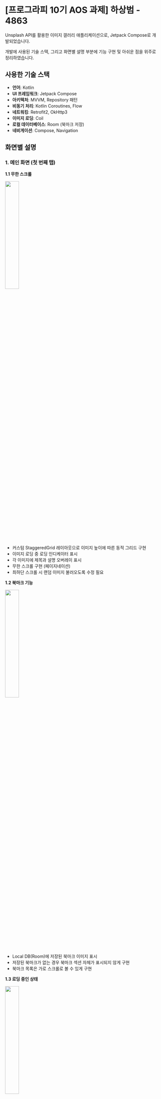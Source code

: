 # [프로그라피 10기 AOS 과제] 하상범 - 4863

Unsplash API를 활용한 이미지 갤러리 애플리케이션으로, Jetpack Compose로 개발되었습니다.

개발에 사용된 기술 스택, 그리고 화면별 설명 부분에 기능 구현 및 아쉬운 점을 위주로 정리하였습니다.

## 사용한 기술 스택
- **언어**: Kotlin
- **UI 프레임워크**: Jetpack Compose
- **아키텍처**: MVVM, Repository 패턴
- **비동기 처리**: Kotlin Coroutines, Flow
- **네트워킹**: Retrofit2, OkHttp3
- **이미지 로딩**: Coil
- **로컬 데이터베이스**: Room (북마크 저장)
- **네비게이션**: Compose, Navigation

## 화면별 설명

### 1. 메인 화면 (첫 번째 탭)

**1.1 무한 스크롤**

<img src="https://github.com/user-attachments/assets/230b6583-52e1-4559-8109-9241394591ee" width="30%"/>

   - 커스텀 StaggeredGrid 레이아웃으로 이미지 높이에 따른 동적 그리드 구현
   - 이미지 로딩 중 로딩 인디케이터 표시
   - 각 이미지에 제목과 설명 오버레이 표시
   - 무한 스크롤 구현 (페이지네이션)
   - 최하단 스크롤 시 랜덤 이미지 불러오도록 수정 필요

**1.2 북마크 기능**

<img src="https://github.com/user-attachments/assets/b29980a9-86f1-48d8-8505-c43e74902664" width="30%"/>

   - Local DB(Room)에 저장된 북마크 이미지 표시
   - 저장된 북마크가 없는 경우 북마크 섹션 자체가 표시되지 않게 구현
   - 북마크 목록은 가로 스크롤로 볼 수 있게 구현

**1.3 로딩 중인 상태** 

<img src="https://github.com/user-attachments/assets/a7d2fbcf-8eb1-41a5-8978-e47d9a5a5273" width="30%"/>

   - SkeletonView 방식 적용
   - 스크롤 시 하단에 로딩 인디케이터 표시
   - 로딩 애니메이션 요구사항에 맞게 구현 필요


### 2. 랜덤 포토 화면 (두 번째 탭)

**2.1 옵션 1 적용(미완성)** 

<img src="https://github.com/user-attachments/assets/3dc8098d-4afd-4679-866f-e55c82469e47" width="30%"/>
   
   - 사진 카드 좌우 스와이프 기능 구현 시도
   - 하단 버튼으로 북마크, 정보 확인, 건너뛰기 기능 구현 시도
   - 사진 카드 좌우 스와이프 기능 구현 시도
   - 메인 화면에서 불러온 사진들이 표현되는 문제 존재
   - 오른쪽으로 스와이프 시 북마크 저장 기능 개선 필요
   - 북마크 로직 연결성 분리 필요


### 3. 포토 디테일 화면

**3.1 이미지 상세 정보**

<img src="https://github.com/user-attachments/assets/2f0e5af1-d62a-4a00-ad35-d5cf6eccb4da" width="30%"/>

   - 다이얼로그 형태의 전체화면 상세보기 구현
   - 북마크 토글 기능 구현
   - 사용자 정보 및 태그 텍스트 표시 기능 구현
